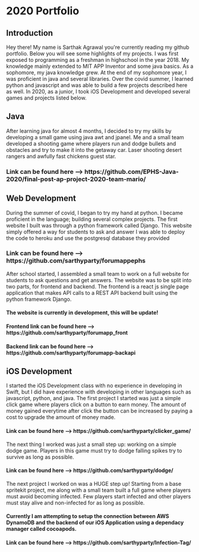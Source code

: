 <h1>2020 Portfolio</h1>

<h2>Introduction</h2>

Hey there! My name is Sarthak Agrawal you're currently reading my github portfolio. Below you will see some highlights of my projects. I was first exposed to programming as a freshman in highschool in the year 2018. My knowledge mainly extended to MIT APP Inventor and some java basics. As a sophomore, my java knowledge grew. At the end of my sophomore year, I was proficient in java and several libraries. Over the covid summer, I learned python and javascript and was able to build a few projects described here as well. In 2020, as a junior, I took iOS Development and developed several games and projects listed below.

<h2>Java</h2>

After learning java for almost 4 months, I decided to try my skills by developing a small game using java awt and jpanel. Me and a small team developed a shooting game where players run and dodge bullets and obstacles and try to make it into the getaway car. Laser shooting desert rangers and awfully fast chickens guest star.
<h3>Link can be found here --> https://github.com/EPHS-Java-2020/final-post-ap-project-2020-team-mario/</h3>

<h2>Web Development</h2>

During the summer of covid, I began to try my hand at python. I became proficient in the language; building several complex projects. The first website I built was through a python framework called Django. This website simply offered a way for students to ask and answer I was able to deploy the code to heroku and use the postgresql database they provided
<h3>Link can be found here --> https://github.com/sarthyparty/forumappephs</h3>

After school started, I assembled a small team to work on a full website for students to ask questions and get answers. The website was to be split into two parts, for frontend and backend. The frontend is a react js single page application that makes API calls to a REST API backend built using the python framework Django. 
<h4>The website is currently in development, this will be update!</h4>
<h4>Frontend link can be found here --> https://github.com/sarthyparty/forumapp_front</h3>
<h4>Backend link can be found here --> https://github.com/sarthyparty/forumapp-backapi</h3>

<h2>iOS Development</h2>

I started the iOS Development class with no experience in developing in Swift, but I did have experience with developing in other languages such as javascript, python, and java. The first project I started was just a simple click game where players click on a button to earn money. The amount of money gained everytime after click the button can be increased by paying a cost to upgrade the amount of money made. 
<h4>Link can be found here --> https://github.com/sarthyparty/clicker_game/</h3>

The next thing I worked was just a small step up: working on a simple dodge game. Players in this game must try to dodge falling spikes try to survive as long as possible.
<h4>Link can be found here --> https://github.com/sarthyparty/dodge/</h3>

The next project I worked on was a HUGE step up! Starting from a base spritekit project, me along with a small team built a full game where players must avoid becoming infected. Few players start infected and other players must stay alive and non-infected for as long as possible. 
<h4>Currently I am attempting to setup the connection between AWS DynamoDB and the backend of our iOS Application using a dependacy manager called cocoapods.</h4>

<h4>Link can be found here --> https://github.com/sarthyparty/Infection-Tag/</h3>


